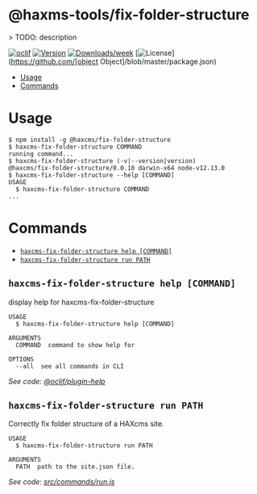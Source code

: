 @haxms-tools/fix-folder-structure
=================================

&gt; TODO: description

[![oclif](https://img.shields.io/badge/cli-oclif-brightgreen.svg)](https://oclif.io)
[![Version](https://img.shields.io/npm/v/@haxms-tools/fix-folder-structure.svg)](https://npmjs.org/package/@haxms-tools/fix-folder-structure)
[![Downloads/week](https://img.shields.io/npm/dw/@haxms-tools/fix-folder-structure.svg)](https://npmjs.org/package/@haxms-tools/fix-folder-structure)
[![License](https://img.shields.io/npm/l/@haxms-tools/fix-folder-structure.svg)](https://github.com/[object Object]/blob/master/package.json)

<!-- toc -->
* [Usage](#usage)
* [Commands](#commands)
<!-- tocstop -->
# Usage
<!-- usage -->
```sh-session
$ npm install -g @haxcms/fix-folder-structure
$ haxcms-fix-folder-structure COMMAND
running command...
$ haxcms-fix-folder-structure (-v|--version|version)
@haxcms/fix-folder-structure/0.0.10 darwin-x64 node-v12.13.0
$ haxcms-fix-folder-structure --help [COMMAND]
USAGE
  $ haxcms-fix-folder-structure COMMAND
...
```
<!-- usagestop -->
# Commands
<!-- commands -->
* [`haxcms-fix-folder-structure help [COMMAND]`](#haxcms-fix-folder-structure-help-command)
* [`haxcms-fix-folder-structure run PATH`](#haxcms-fix-folder-structure-run-path)

## `haxcms-fix-folder-structure help [COMMAND]`

display help for haxcms-fix-folder-structure

```
USAGE
  $ haxcms-fix-folder-structure help [COMMAND]

ARGUMENTS
  COMMAND  command to show help for

OPTIONS
  --all  see all commands in CLI
```

_See code: [@oclif/plugin-help](https://github.com/oclif/plugin-help/blob/v2.1.6/src/commands/help.ts)_

## `haxcms-fix-folder-structure run PATH`

Correctly fix folder structure of a HAXcms site.

```
USAGE
  $ haxcms-fix-folder-structure run PATH

ARGUMENTS
  PATH  path to the site.json file.
```

_See code: [src/commands/run.js](https://github.com/elmsln/haxcms-tools/blob/v0.0.10/src/commands/run.js)_
<!-- commandsstop -->
